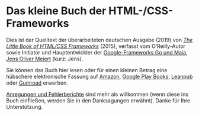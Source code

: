 # Das kleine Buch der HTML-/CSS-Frameworks

Dies ist der Quelltext der überarbeiteten deutschen Ausgabe (2019) von [_The Little Book of HTML/CSS Frameworks_](https://www.oreilly.com/library/view/the-little-book/9781492048121/) (2015), verfasst vom O’Reilly-Autor sowie Initiator und Hauptentwickler der [Google-Frameworks Go und Maia](https://meiert.com/de/publications/articles/20171005/), [Jens Oliver Meiert](https://meiert.com/) (kurz: Jens).

Sie können das Buch hier lesen oder für einen kleinen Betrag eine hübschere elektronische Fassung auf [Amazon](https://www.amazon.de/dp/B07TY2T9XW/?tag=j9t-21), [Google Play Books](https://play.google.com/store/books/details/Jens_Oliver_Meiert_Das_kleine_Buch_der_HTML_CSS_Fr?id=j4jhDwAAQBAJ), [Leanpub](https://leanpub.com/html-css-frameworks) oder [Gumroad](https://j9t.gumroad.com/l/LqXw?locale=de) erwerben.

[Anregungen und Fehlerberichte](https://github.com/j9t/html-css-frameworks/issues) sind mehr als willkommen (wenn diese ins Buch einfließen, werden Sie in den Danksagungen erwähnt). Danke für Ihre Unterstützung.